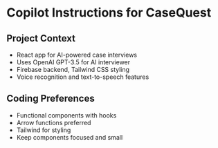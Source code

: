 # Copilot Instructions for CaseQuest

## Project Context
- React app for AI-powered case interviews
- Uses OpenAI GPT-3.5 for AI interviewer
- Firebase backend, Tailwind CSS styling
- Voice recognition and text-to-speech features

## Coding Preferences
- Functional components with hooks
- Arrow functions preferred
- Tailwind for styling
- Keep components focused and small

